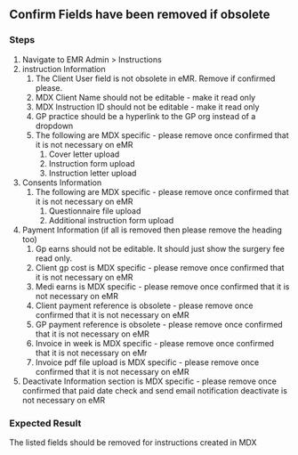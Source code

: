 ## Confirm Fields have been removed if obsolete 
### Steps
1. Navigate to EMR Admin > Instructions
2. instruction Information
    1. The Client User field is not obsolete in eMR. Remove if confirmed please.
    2. MDX Client Name should not be editable - make it read only
    3. MDX Instruction ID should not be editable - make it read only
    4. GP practice should be a hyperlink to the GP org instead of a dropdown
    5. The following are MDX specific - please remove once confirmed that it is not necessary on eMR
        1. Cover letter upload
        2. Instruction form upload
        3. Instruction letter upload
2. Consents Information 
    1. The following are MDX specific - please remove once confirmed that it is not necessary on eMR
        1. Questionnaire file upload
        2. Additional instruction form upload      
3. Payment Information (if all is removed then please remove the heading too)
    1. Gp earns should not be editable. It should just show the surgery fee read only.
    2. Client gp cost is MDX specific - please remove once confirmed that it is not necessary on eMR
    3. Medi earns is MDX specific - please remove once confirmed that it is not necessary on eMR
    4. Client payment reference is obsolete - please remove once confirmed that it is not necessary on eMR
    5. GP payment reference is obsolete - please remove once confirmed that it is not necessary on eMR
    6. Invoice in week is MDX specific - please remove once confirmed that it is not necessary on eMr
    7. Invoice pdf file upload is MDX specific - please remove once confirmed that it is not necessary on eMR
4. Deactivate Information section is MDX specific - please remove once confirmed that paid date check and send email notification deactivate is not necessary on eMR


### Expected Result
The listed fields should be removed for instructions created in MDX
